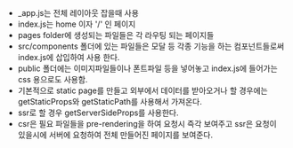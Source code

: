 - _app.js는 전체 레이아웃 잡을때 사용
- index.js는 home 이자 '/' 인 페이지
- pages folder에 생성되는 파일들은 각 라우팅 되는 페이지들
- src/components 폴더에 있는 파일들은 모달 등 각종 기능을 하는 컴포넌트들로써 index.js에 삽입하여 사용 한다.
- public 폴더에는 이미지파일들이나 폰트파일 등을 넣어놓고 index.js에 들어가는 css 용으로도 사용함.
- 기본적으로 static page를 만들고 외부에서 데이터를 받아오거나 할 경우에는 getStaticProps와 getStaticPath를 사용해서 가져온다.
- ssr로 할 경우 getServerSideProps를 사용한다.
- csr은 필요 파일들을 pre-rendering을 하여 요청시 즉각 보여주고 ssr은 요청이 있을시에 서버에 요청하여 전체 만들어진 페이지를 보여준다.

